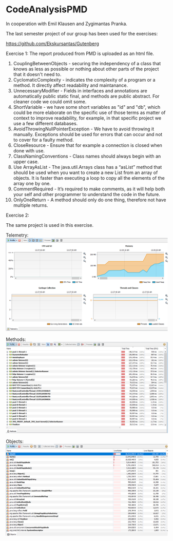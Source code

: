 # CodeAnalysisPMD
In cooperation with Emil Klausen and Zygimantas Pranka.

The last semester project of our group has been used for the exercises:

https://github.com/Ekskursantas/Gutenberg

Exercise 1:
The report produced from PMD is uploaded as an html file.

1. CouplingBetweenObjects - securing the independency of a class that knows as less as possible or nothing about other parts of the project that it doesn't need to.
2. CyclomaticComplexity - indicates the complexity of a program or a method. It directly affect readability and maintanance. 
3. UnnecessaryModifier - Fields in interfaces and annotations are automatically public static final, and methods are public abstract. For cleaner code we could omit some.
4. ShortVariable - we have some short variables as "id" and "db", which could be more elaborate on the specific use of those terms as matter of context to improve readability, for example, in that specific project we use a few different databases.
5. AvoidThrowingNullPointerException - We have to avoid throwing it manually. Exceptions should be used for errors that can occur and not to cover for a faulty method.
6. CloseResource - Ensure that for example a connection is closed when done with use.
7. ClassNamingConventions - Class names should always begin with an upper case.
8. Use ArrayAsList - The java.util.Arrays class has a “asList” method that should be used when you want to create a new List from an array of objects. It is faster than executing a loop to copy all the elements of the array one by one.
9. CommentRequired - It’s required to make comments, as it will help both your self and other programmer to understand the code in the future.
10. OnlyOneReturn - A method should only do one thing, therefore not have multiple returns. 


Exercise 2:

The same project is used in this exercise.

Telemetry:
![alt text](telemetry.png)

Methods:
![alt text](methods.png)

Objects:
![alt text](objects.png)

